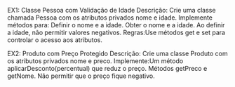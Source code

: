 EX1: Classe Pessoa com Validação de Idade
Descrição:
Crie uma classe chamada Pessoa com os atributos privados nome e idade.
Implemente métodos para:
Definir o nome e a idade.
Obter o nome e a idade.
Ao definir a idade, não permitir valores negativos.
Regras:Use métodos get e set para controlar o acesso aos atributos.

EX2: Produto com Preço Protegido
Descrição: Crie uma classe Produto com os atributos privados nome e preco.
Implemente:Um método aplicarDesconto(percentual) que reduz o preço.
Métodos getPreco e getNome.
Não permitir que o preço fique negativo.
